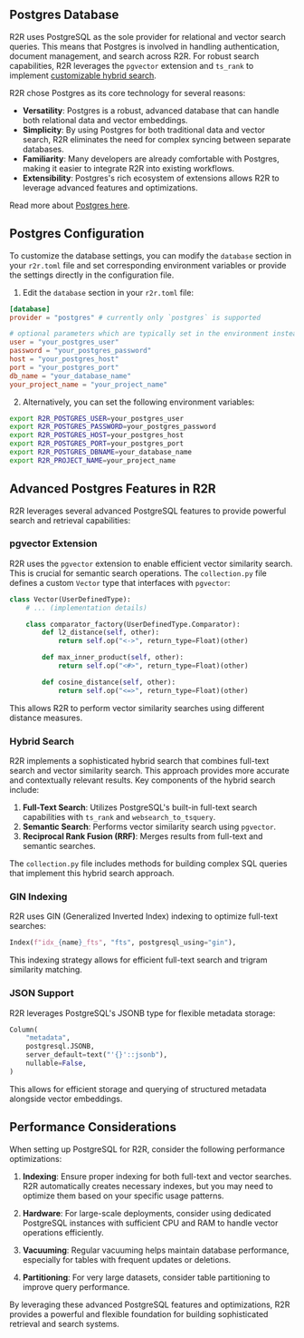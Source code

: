 
## Postgres Database

R2R uses PostgreSQL as the sole provider for relational and vector search queries. This means that Postgres is involved in handling authentication, document management, and search across R2R. For robust search capabilities, R2R leverages the `pgvector` extension and `ts_rank` to implement [customizable hybrid search](/cookbooks/hybrid-search).

<Note>
  R2R chose Postgres as its core technology for several reasons:

  - **Versatility**: Postgres is a robust, advanced database that can handle both relational data and vector embeddings.
  - **Simplicity**: By using Postgres for both traditional data and vector search, R2R eliminates the need for complex syncing between separate databases.
  - **Familiarity**: Many developers are already comfortable with Postgres, making it easier to integrate R2R into existing workflows.
  - **Extensibility**: Postgres's rich ecosystem of extensions allows R2R to leverage advanced features and optimizations.

  Read more about [Postgres here](https://www.postgresql.org/).
</Note>

## Postgres Configuration

To customize the database settings, you can modify the `database` section in your `r2r.toml` file and set corresponding environment variables or provide the settings directly in the configuration file.

1. Edit the `database` section in your `r2r.toml` file:

```toml r2r.toml
[database]
provider = "postgres" # currently only `postgres` is supported

# optional parameters which are typically set in the environment instead:
user = "your_postgres_user"
password = "your_postgres_password"
host = "your_postgres_host"
port = "your_postgres_port"
db_name = "your_database_name"
your_project_name = "your_project_name"
```

2. Alternatively, you can set the following environment variables:

```bash
export R2R_POSTGRES_USER=your_postgres_user
export R2R_POSTGRES_PASSWORD=your_postgres_password
export R2R_POSTGRES_HOST=your_postgres_host
export R2R_POSTGRES_PORT=your_postgres_port
export R2R_POSTGRES_DBNAME=your_database_name
export R2R_PROJECT_NAME=your_project_name
```

## Advanced Postgres Features in R2R

R2R leverages several advanced PostgreSQL features to provide powerful search and retrieval capabilities:

### pgvector Extension

R2R uses the `pgvector` extension to enable efficient vector similarity search. This is crucial for semantic search operations. The `collection.py` file defines a custom `Vector` type that interfaces with `pgvector`:

```python
class Vector(UserDefinedType):
    # ... (implementation details)

    class comparator_factory(UserDefinedType.Comparator):
        def l2_distance(self, other):
            return self.op("<->", return_type=Float)(other)

        def max_inner_product(self, other):
            return self.op("<#>", return_type=Float)(other)

        def cosine_distance(self, other):
            return self.op("<=>", return_type=Float)(other)
```

This allows R2R to perform vector similarity searches using different distance measures.

### Hybrid Search

R2R implements a sophisticated hybrid search that combines full-text search and vector similarity search. This approach provides more accurate and contextually relevant results. Key components of the hybrid search include:

1. **Full-Text Search**: Utilizes PostgreSQL's built-in full-text search capabilities with `ts_rank` and `websearch_to_tsquery`.
2. **Semantic Search**: Performs vector similarity search using `pgvector`.
3. **Reciprocal Rank Fusion (RRF)**: Merges results from full-text and semantic searches.

The `collection.py` file includes methods for building complex SQL queries that implement this hybrid search approach.

### GIN Indexing

R2R uses GIN (Generalized Inverted Index) indexing to optimize full-text searches:

```python
Index(f"idx_{name}_fts", "fts", postgresql_using="gin"),
```

This indexing strategy allows for efficient full-text search and trigram similarity matching.

### JSON Support

R2R leverages PostgreSQL's JSONB type for flexible metadata storage:

```python
Column(
    "metadata",
    postgresql.JSONB,
    server_default=text("'{}'::jsonb"),
    nullable=False,
)
```

This allows for efficient storage and querying of structured metadata alongside vector embeddings.

## Performance Considerations

When setting up PostgreSQL for R2R, consider the following performance optimizations:

1. **Indexing**: Ensure proper indexing for both full-text and vector searches. R2R automatically creates necessary indexes, but you may need to optimize them based on your specific usage patterns.

2. **Hardware**: For large-scale deployments, consider using dedicated PostgreSQL instances with sufficient CPU and RAM to handle vector operations efficiently.

3. **Vacuuming**: Regular vacuuming helps maintain database performance, especially for tables with frequent updates or deletions.

4. **Partitioning**: For very large datasets, consider table partitioning to improve query performance.

By leveraging these advanced PostgreSQL features and optimizations, R2R provides a powerful and flexible foundation for building sophisticated retrieval and search systems.